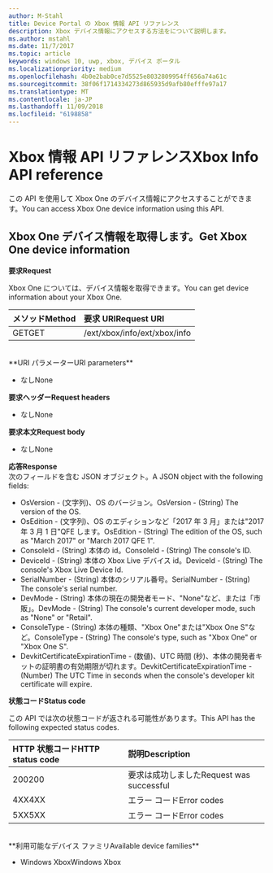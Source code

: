```yaml
---
author: M-Stahl
title: Device Portal の Xbox 情報 API リファレンス
description: Xbox デバイス情報にアクセスする方法をについて説明します。
ms.author: mstahl
ms.date: 11/7/2017
ms.topic: article
keywords: windows 10, uwp, xbox, デバイス ポータル
ms.localizationpriority: medium
ms.openlocfilehash: 4b0e2bab0ce7d5525e8032809954ff656a74a61c
ms.sourcegitcommit: 38f06f1714334273d865935d9afb80efffe97a17
ms.translationtype: MT
ms.contentlocale: ja-JP
ms.lasthandoff: 11/09/2018
ms.locfileid: "6198858"
---
```

# <a name="xbox-info-api-reference"></a><span data-ttu-id="609ac-104">Xbox 情報 API リファレンス</span><span class="sxs-lookup"><span data-stu-id="609ac-104">Xbox Info API reference</span></span>   
<span data-ttu-id="609ac-105">この API を使用して Xbox One のデバイス情報にアクセスすることができます。</span><span class="sxs-lookup"><span data-stu-id="609ac-105">You can access Xbox One device information using this API.</span></span>

## <a name="get-xbox-one-device-information"></a><span data-ttu-id="609ac-106">Xbox One デバイス情報を取得します。</span><span class="sxs-lookup"><span data-stu-id="609ac-106">Get Xbox One device information</span></span>

**<span data-ttu-id="609ac-107">要求</span><span class="sxs-lookup"><span data-stu-id="609ac-107">Request</span></span>**

<span data-ttu-id="609ac-108">Xbox One については、デバイス情報を取得できます。</span><span class="sxs-lookup"><span data-stu-id="609ac-108">You can get device information about your Xbox One.</span></span>

<span data-ttu-id="609ac-109">メソッド</span><span class="sxs-lookup"><span data-stu-id="609ac-109">Method</span></span>      | <span data-ttu-id="609ac-110">要求 URI</span><span class="sxs-lookup"><span data-stu-id="609ac-110">Request URI</span></span>
:------     | :-----
<span data-ttu-id="609ac-111">GET</span><span class="sxs-lookup"><span data-stu-id="609ac-111">GET</span></span> | <span data-ttu-id="609ac-112">/ext/xbox/info</span><span class="sxs-lookup"><span data-stu-id="609ac-112">/ext/xbox/info</span></span>
<br />
**<span data-ttu-id="609ac-113">URI パラメーター</span><span class="sxs-lookup"><span data-stu-id="609ac-113">URI parameters</span></span>**

- <span data-ttu-id="609ac-114">なし</span><span class="sxs-lookup"><span data-stu-id="609ac-114">None</span></span>

**<span data-ttu-id="609ac-115">要求ヘッダー</span><span class="sxs-lookup"><span data-stu-id="609ac-115">Request headers</span></span>**

- <span data-ttu-id="609ac-116">なし</span><span class="sxs-lookup"><span data-stu-id="609ac-116">None</span></span>

**<span data-ttu-id="609ac-117">要求本文</span><span class="sxs-lookup"><span data-stu-id="609ac-117">Request body</span></span>**

- <span data-ttu-id="609ac-118">なし</span><span class="sxs-lookup"><span data-stu-id="609ac-118">None</span></span>

**<span data-ttu-id="609ac-119">応答</span><span class="sxs-lookup"><span data-stu-id="609ac-119">Response</span></span>**   
<span data-ttu-id="609ac-120">次のフィールドを含む JSON オブジェクト。</span><span class="sxs-lookup"><span data-stu-id="609ac-120">A JSON object with the following fields:</span></span>

* <span data-ttu-id="609ac-121">OsVersion - (文字列)、OS のバージョン。</span><span class="sxs-lookup"><span data-stu-id="609ac-121">OsVersion - (String) The version of the OS.</span></span>
* <span data-ttu-id="609ac-122">OsEdition - (文字列)、OS のエディションなど「2017 年 3 月」または"2017 年 3 月 1 日"QFE します。</span><span class="sxs-lookup"><span data-stu-id="609ac-122">OsEdition - (String) The edition of the OS, such as "March 2017" or "March 2017 QFE 1".</span></span>
* <span data-ttu-id="609ac-123">ConsoleId - (String) 本体の id。</span><span class="sxs-lookup"><span data-stu-id="609ac-123">ConsoleId - (String) The console's ID.</span></span>
* <span data-ttu-id="609ac-124">DeviceId - (String) 本体の Xbox Live デバイス id。</span><span class="sxs-lookup"><span data-stu-id="609ac-124">DeviceId - (String) The console's Xbox Live Device Id.</span></span>
* <span data-ttu-id="609ac-125">SerialNumber - (String) 本体のシリアル番号。</span><span class="sxs-lookup"><span data-stu-id="609ac-125">SerialNumber - (String) The console's serial number.</span></span>
* <span data-ttu-id="609ac-126">DevMode - (String) 本体の現在の開発者モード、"None"など、または「市販」。</span><span class="sxs-lookup"><span data-stu-id="609ac-126">DevMode - (String) The console's current developer mode, such as "None" or "Retail".</span></span>
* <span data-ttu-id="609ac-127">ConsoleType - (String) 本体の種類、"Xbox One"または"Xbox One S"など。</span><span class="sxs-lookup"><span data-stu-id="609ac-127">ConsoleType - (String) The console's type, such as "Xbox One" or "Xbox One S".</span></span>
* <span data-ttu-id="609ac-128">DevkitCertificateExpirationTime - (数値)、UTC 時間 (秒)、本体の開発者キットの証明書の有効期限が切れます。</span><span class="sxs-lookup"><span data-stu-id="609ac-128">DevkitCertificateExpirationTime - (Number) The UTC Time in seconds when the console's developer kit certificate will expire.</span></span>

**<span data-ttu-id="609ac-129">状態コード</span><span class="sxs-lookup"><span data-stu-id="609ac-129">Status code</span></span>**

<span data-ttu-id="609ac-130">この API では次の状態コードが返される可能性があります。</span><span class="sxs-lookup"><span data-stu-id="609ac-130">This API has the following expected status codes.</span></span>

<span data-ttu-id="609ac-131">HTTP 状態コード</span><span class="sxs-lookup"><span data-stu-id="609ac-131">HTTP status code</span></span>      | <span data-ttu-id="609ac-132">説明</span><span class="sxs-lookup"><span data-stu-id="609ac-132">Description</span></span>
:------     | :-----
<span data-ttu-id="609ac-133">200</span><span class="sxs-lookup"><span data-stu-id="609ac-133">200</span></span> | <span data-ttu-id="609ac-134">要求は成功しました</span><span class="sxs-lookup"><span data-stu-id="609ac-134">Request was successful</span></span>
<span data-ttu-id="609ac-135">4XX</span><span class="sxs-lookup"><span data-stu-id="609ac-135">4XX</span></span> | <span data-ttu-id="609ac-136">エラー コード</span><span class="sxs-lookup"><span data-stu-id="609ac-136">Error codes</span></span>
<span data-ttu-id="609ac-137">5XX</span><span class="sxs-lookup"><span data-stu-id="609ac-137">5XX</span></span> | <span data-ttu-id="609ac-138">エラー コード</span><span class="sxs-lookup"><span data-stu-id="609ac-138">Error codes</span></span>

<br />
**<span data-ttu-id="609ac-139">利用可能なデバイス ファミリ</span><span class="sxs-lookup"><span data-stu-id="609ac-139">Available device families</span></span>**

* <span data-ttu-id="609ac-140">Windows Xbox</span><span class="sxs-lookup"><span data-stu-id="609ac-140">Windows Xbox</span></span>